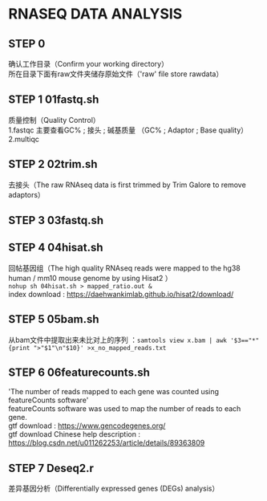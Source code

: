 # RNASEQ DATA ANALYSIS
## STEP 0 
确认工作目录（Confirm your working directory）  
所在目录下面有raw文件夹储存原始文件（'raw' file store rawdata）  
## STEP 1 01fastq.sh  
质量控制（Quality Control）  
1.fastqc 主要查看GC% ; 接头 ; 碱基质量 （GC% ; Adaptor ; Base quality）  
2.multiqc  
## STEP 2 02trim.sh  
去接头（The raw RNAseq data is first trimmed by Trim Galore to remove adaptors）  
## STEP 3 03fastq.sh  
## STEP 4 04hisat.sh  
回帖基因组（The high quality RNAseq reads were mapped to the hg38 human / mm10 mouse genome by using Hisat2 ）  
`nohup sh 04hisat.sh > mapped_ratio.out & `   
index download : https://daehwankimlab.github.io/hisat2/download/  
## STEP 5 05bam.sh 
从bam文件中提取出来未比对上的序列 ：`samtools view x.bam | awk '$3=="*" {print ">"$1"\n"$10}' >x_no_mapped_reads.txt`  
## STEP 6 06featurecounts.sh  
 'The number of reads mapped to each gene was counted using featureCounts software'  
 featureCounts software was used to map the number of reads to each gene.  
gtf download : https://www.gencodegenes.org/  
gtf download Chinese help description : https://blog.csdn.net/u011262253/article/details/89363809  
## STEP 7 Deseq2.r    
差异基因分析（Differentially expressed genes (DEGs) analysis）    
